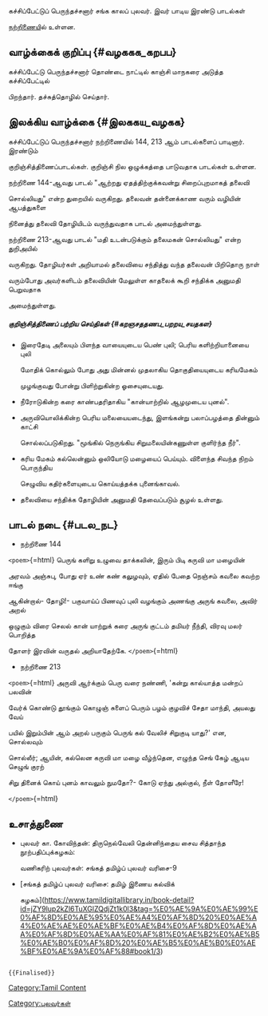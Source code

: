 கச்சிப்பேட்டுப் பெருந்தச்சனார் சங்க காலப் புலவர். இவர் பாடிய இரண்டு பாடல்கள்
[நற்றிணைய](நற்றிணை "wikilink")ில் உள்ளன.

## வாழ்க்கைக் குறிப்பு {#வழககக_கறபப}

கச்சிப்பேட்டு பெருந்தச்சனார் தொண்டை நாட்டில் காஞ்சி மாநகரை அடுத்த கச்சிப்பேட்டில்
பிறந்தார். தச்சுத்தொழில் செய்தார்.

## இலக்கிய வாழ்க்கை {#இலககய_வழகக}

கச்சிப்பேட்டுப் பெருந்தச்சனார் நற்றிணையில் 144, 213 ஆம் பாடல்களைப் பாடினார். இரண்டும்
குறிஞ்சித்திணைப்பாடல்கள். குறிஞ்சி நில ஒழுக்கத்தை பாடுவதாக பாடல்கள் உள்ளன.

நற்றிணை 144-ஆவது பாடல் \"ஆற்றது ஏதத்திற்குக்கவன்று சிறைப்புறமாகத் தலைவி
சொல்லியது\" என்ற துறையில் வருகிறது. தலைவன் தன்னைக்காண வரும் வழியின் ஆபத்துகளை
நினைத்து தலைவி தோழியிடம் வருந்துவதாக பாடல் அமைந்துள்ளது.

நற்றிணை 213-ஆவது பாடல் \"மதி உடன்படுக்கும் தலைமகன் சொல்லியது\" என்ற துறிஅயில்
வருகிறது. தோழியர்கள் அறியாமல் தலைவியை சந்தித்து வந்த தலைவன் பிறிதொரு நாள்
வரும்போது அவர்களிடம் தலைவியின் மேலுள்ள காதலைக் கூறி சந்திக்க அனுமதி பெறுவதாக
அமைந்துள்ளது.

##### குறிஞ்சித்திணைப் பற்றிய செய்திகள் {#கறஞசததணப_பறறய_சயதகள}

-   இரைதேடி அலையும் பிளந்த வாயையுடைய பெண் புலி; பெரிய களிற்றியானையை புலி
    மோதிக் கொல்லும் போது அது மின்னல் முதலாகிய தொகுதியையுடைய கரியமேகம்
    முழங்குவது போன்று பிளிற்றுகின்ற ஓசையுடையது.
-   நீரோடுகின்ற கரை காண்பதரிதாகிய \"கான்யாற்றில் ஆழமுடைய புனல்\".
-   அருவியொலிக்கின்ற பெரிய மலையையடைந்து, இளங்கன்று பலாப்பழத்தை தின்னும் காட்சி
    சொல்லப்படுகிறது. \"மூங்கில் நெருங்கிய சிறுமலையின்கணுள்ள குளிர்ந்த நீர்\".
-   கரிய மேகம் கல்லென்னும் ஒலியோடு மழையைப் பெய்யும். விளைந்த சிவந்த நிறம் பொருந்திய
    செழுவிய கதிர்களையுடைய கொய்யத்தக்க புனைங்காவல்.
-   தலைவியை சந்திக்க தோழியின் அனுமதி தேவைப்படும் சூழல் உள்ளது.

## பாடல் நடை {#படல_நட}

-   நற்றிணை 144

`<poem>`{=html} பெருங் களிறு உழுவை தாக்கலின், இரும் பிடி கருவி மா மழையின்
அரவம் அஞ்சுபு, போது ஏர் உண் கண் கலுழவும், ஏதில் பேதை நெஞ்சம் கவலை கவற்ற ஈங்கு
ஆகின்றால்- தோழி!- பகுவாய்ப் பிணவுப் புலி வழங்கும் அணங்கு அருங் கவலை, அவிர் அறல்
ஒழுகும் விரை செலல் கான் யாற்றுக் கரை அருங் குட்டம் தமியர் நீந்தி, விரவு மலர் பொறித்த
தோளர் இரவின் வருதல் அறியாதேற்கே. `</poem>`{=html}

-   நற்றிணை 213

`<poem>`{=html} அருவி ஆர்க்கும் பெரு வரை நண்ணி, \'கன்று கால்யாத்த மன்றப் பலவின்
வேர்க் கொண்டு தூங்கும் கொழுஞ் சுளைப் பெரும் பழம் குழவிச் சேதா மாந்தி, அயலது வேய்
பயில் இறும்பின் ஆம் அறல் பருகும் பெருங் கல் வேலிச் சிறுகுடி யாது?\' என, சொல்லவும்
சொல்லீர்; ஆயின், கல்லென கருவி மா மழை வீழ்ந்தென, எழுந்த செங் கேழ் ஆடிய செழுங் குரற்
சிறு தினைக் கொய் புனம் காவலும் நுமதோ?- கோடு ஏந்து அல்குல், நீள் தோளீரே!
`</poem>`{=html}

## உசாத்துணை

-   புலவர் கா. கோவிந்தன்: திருநெல்வேலி தென்னிந்தைய சைவ சித்தாந்த நூற்பதிப்புக்கழகம்:
    வணிகரிற் புலவர்கள்: சங்கத் தமிழ்ப் புலவர் வரிசை-9
-   [சங்கத் தமிழ்ப் புலவர் வரிசை: தமிழ் இணைய கல்விக்
    கழகம்](https://www.tamildigitallibrary.in/book-detail?id=jZY9lup2kZl6TuXGlZQdjZt1k0l3&tag=%E0%AE%9A%E0%AE%99%E0%AF%8D%E0%AE%95%E0%AE%A4%E0%AF%8D%20%E0%AE%A4%E0%AE%AE%E0%AE%BF%E0%AE%B4%E0%AF%8D%E0%AE%AA%E0%AF%8D%E0%AE%AA%E0%AF%81%E0%AE%B2%E0%AE%B5%E0%AE%B0%E0%AF%8D%20%E0%AE%B5%E0%AE%B0%E0%AE%BF%E0%AE%9A%E0%AF%88#book1/3)

```{=mediawiki}
{{Finalised}}
```
[Category:Tamil Content](Category:Tamil_Content "wikilink")
[Category:புலவர்கள்](Category:புலவர்கள் "wikilink")
